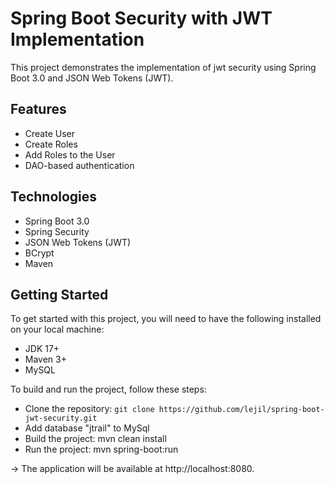# Spring Boot Security with JWT Implementation
This project demonstrates the implementation of jwt security using Spring Boot 3.0 and JSON Web Tokens (JWT).

## Features
* Create User
* Create Roles
* Add Roles to the User
* DAO-based authentication

## Technologies
* Spring Boot 3.0
* Spring Security
* JSON Web Tokens (JWT)
* BCrypt
* Maven
 
## Getting Started
To get started with this project, you will need to have the following installed on your local machine:

* JDK 17+
* Maven 3+
* MySQL


To build and run the project, follow these steps:

* Clone the repository: `git clone https://github.com/lejil/spring-boot-jwt-security.git`
* Add database "jtrail" to MySql
 * Build the project: mvn clean install
* Run the project: mvn spring-boot:run 

-> The application will be available at http://localhost:8080.



